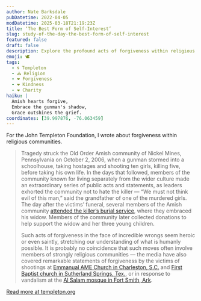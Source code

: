 ```yaml
---
author: Nate Barksdale
pubDatetime: 2022-04-05
modDatetime: 2025-03-18T21:19:23Z
title: ‘The Best Form of Self-Interest’
slug: study-of-the-day-the-best-form-of-self-interest
featured: false
draft: false
description: Explore the profound acts of forgiveness within religious communities as they confront unfathomable tragedies with grace and compassion.
emoji: 🕊️
tags:
  - 🌀 Templeton
  - ⛪ Religion
  - ❤️ Forgiveness
  - ❤️ Kindness
  - ❤️ Charity
haiku: |
  Amish hearts forgive,  
  Embrace the gunman's shadow,  
  Grace outshines the grief.
coordinates: [39.997876, -76.063459]
---
```


For the John Templeton Foundation, I wrote about forgiveness within religious communities.

> Tragedy struck the Old Order Amish community of Nickel Mines, Pennsylvania on October 2, 2006, when a gunman stormed into a schoolhouse, taking hostages and shooting ten girls, killing five, before taking his own life. In the days that followed, members of the community known for living separately from the wider culture made an extraordinary series of public acts and statements, as leaders exhorted the community not to hate the killer — “We must not think evil of this man,” said the grandfather of one of the murdered girls. The day after the victims’ funeral, several members of the Amish community [attended the killer’s burial service](https://www.npr.org/templates/story/story.php?storyId=14900930), where they embraced his widow. Members of the community later collected donations to help support the widow and her three young children.
>
> Such acts of forgiveness in the face of incredible wrongs seem heroic or even saintly, stretching our understanding of what is humanly possible. It is probably no coincidence that such moves often involve members of strongly religious communities — the media have also covered remarkable statements of forgiveness by the victims of shootings at [Emmanual AME Church in Charleston, S.C.](https://www.washingtonpost.com/news/post-nation/wp/2015/06/19/i-forgive-you-relatives-of-charleston-church-victims-address-dylann-roof/) and [First Baptist church in Sutherland Springs, Tex.](https://www.nytimes.com/2017/11/06/us/sutherland-springs-shooting.html), or in response to vandalism at the [Al Salam mosque in Fort Smith, Ark](https://www.nytimes.com/interactive/2017/08/26/us/fort-smith-arkansas-mosque-vandalism-and-forgiveness.html).

[Read more at templeton.org](https://www.templeton.org/news/the-best-form-of-self-interest)
